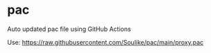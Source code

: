 # pac

Auto updated pac file using GitHub Actions

Use: https://raw.githubusercontent.com/Soulike/pac/main/proxy.pac